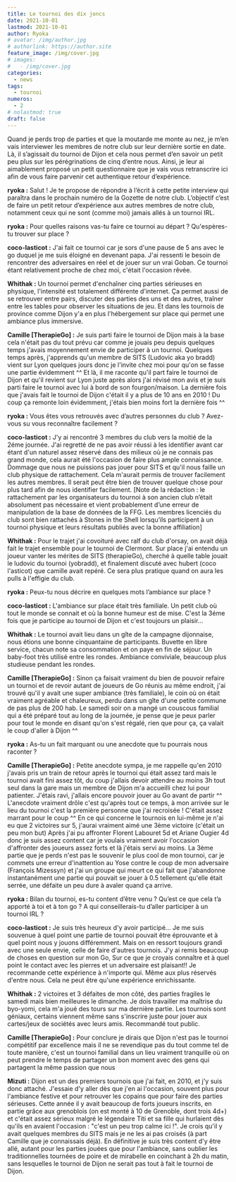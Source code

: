```yaml
---
title: Le tournoi des dix joncs
date: 2021-10-01
lastmod: 2021-10-01
author: Ryoka
# avatar: /img/author.jpg
# authorlink: https://author.site
feature_image: /img/cover.jpg
# images:
#   - /img/cover.jpg
categories:
  - news
tags:
  - tournoi
numeros: 
  - 2
# nolastmod: true
draft: false
---
```


Quand je perds trop de parties et que la moutarde me monte au nez, je m’en vais interviewer les membres de notre club sur leur dernière sortie en date. Là, il s’agissait du tournoi de Dijon et cela nous permet d’en savoir un petit peu plus sur les pérégrinations de cinq d’entre nous. Ainsi, je leur ai aimablement proposé un petit questionnaire que je vais vous retranscrire ici afin de vous faire parvenir cet authentique retour d’expérience.

<!-- more -->

**ryoka :** Salut ! Je te propose de répondre à l’écrit à cette petite interview qui paraîtra dans le prochain numéro de la Gozette de notre club. L’objectif c’est de faire un petit retour d’expérience aux autres membres de notre club, notamment ceux qui ne sont (comme moi) jamais allés à un tournoi IRL.

**ryoka :** Pour quelles raisons vas-tu faire ce tournoi au départ ? Qu'espères-tu trouver sur place ?

**coco-lasticot :** J'ai fait ce tournoi car je sors d'une pause de 5 ans avec le go duquel je me suis éloigné en devenant papa. J'ai ressenti le besoin de rencontrer des adversaires en réel et de jouer sur un vrai Goban. Ce tournoi étant relativement proche de chez moi, c'était l'occasion rêvée.

**Whithak :** Un tournoi permet d'enchaîner cinq parties sérieuses en physique, l'intensité est totalement différente d'internet. Ça permet aussi de se retrouver entre pairs, discuter des parties des uns et des autres, traîner entre les tables pour observer les situations de jeu. Et dans les tournois de province comme Dijon y'a en plus l'hébergement sur place qui permet une ambiance plus immersive.

**Camille [TherapieGo] :** Je suis parti faire le tournoi de Dijon mais à la base cela n'était pas du tout prévu car comme je jouais peu depuis quelques temps j'avais moyennement envie de participer à un tournoi.
Quelques temps après, j'apprends qu'un membre de SITS (Ludovic aka yo bradd) vient sur Lyon quelques jours donc je l'invite chez moi pour qu'on se fasse une partie évidemment ^^
Et là, il me raconte qu'il part faire le tournoi de Dijon et qu'il revient sur Lyon juste après alors j'ai révisé mon avis et je suis parti faire le tournoi avec lui à bord de son fourgon/maison.
La dernière fois que j'avais fait le tournoi de Dijon c'était il y a plus de 10 ans en 2010 !
Du coup ça remonte loin évidemment, j'étais bien moins fort la dernière fois ^^

**ryoka :** Vous êtes vous retrouvés avec d’autres personnes du club ? Avez-vous su vous reconnaître facilement ?

**coco-lasticot :** J'y ai rencontré 3 membres du club vers la moitié de la 2éme journée. J'ai regretté de ne pas avoir réussi à les identifier avant car étant d'un naturel assez réservé dans des milieux où je ne connais pas grand monde, cela aurait été l'occasion de faire plus ample connaissance. Dommage que nous ne puissions pas jouer pour SITS et qu'il nous faille un club physique de rattachement. Cela m'aurait permis de trouver facilement les autres membres. Il serait peut être bien de trouver quelque chose pour plus tard afin de nous identifier facilement.
[Note de la rédaction : le rattachement par les organisateurs du tournoi à son ancien club n’était absolument pas nécessaire et vient probablement d’une erreur de manipulation de la base de données de la FFG. Les membres licenciés du club sont bien rattachés à Stones in the Shell lorsqu’ils participent à un tournoi physique et leurs résultats publiés avec la bonne affiliation]

**Whithak :** Pour le trajet j'ai covoituré avec ralf du club d'orsay, on avait déjà fait le trajet ensemble pour le tournoi de Clermont. Sur place j'ai entendu un joueur vanter les mérites de SITS (therapieGo), cherché à quelle table jouait le ludovic du tournoi (yobradd), et finalement discuté avec hubert (coco l'asticot) que camille avait repéré. Ce sera plus pratique quand on aura les pulls à l'effigie du club.

**ryoka :** Peux-tu nous décrire en quelques mots l’ambiance sur place ?

**coco-lasticot :** L'ambiance sur place était très familiale. Un petit club où tout le monde se connait et où la bonne humeur est de mise. C'est la 3éme fois que je participe au tournoi de Dijon et c'est toujours un plaisir…

**Whithak :** Le tournoi avait lieu dans un gîte de la campagne dijonnaise, nous étions une bonne cinquantaine de participants. Buvette en libre service, chacun note sa consommation et on paye en fin de séjour. Un baby-foot très utilisé entre les rondes. Ambiance conviviale, beaucoup plus studieuse pendant les rondes.

**Camille [TherapieGo] :** Sinon ça faisait vraiment du bien de pouvoir refaire un tournoi et de revoir autant de joueurs de Go réunis au même endroit, j'ai trouvé qu'il y avait une super ambiance (très familiale), le coin où on était vraiment agréable et chaleureux, perdu dans un gîte d'une petite commune de pas plus de 200 hab. Le samedi soir on a mangé un couscous familial qui a été préparé tout au long de la journée, je pense que je peux parler pour tout le monde en disant qu'on s'est régalé, rien que pour ça, ça valait le coup d'aller à Dijon ^^

**ryoka :** As-tu un fait marquant ou une anecdote que tu pourrais nous raconter ?

**Camille [TherapieGo] :** Petite anecdote sympa, je me rappelle qu'en 2010 j'avais pris un train de retour après le tournoi qui était assez tard mais le tournoi avait fini assez tôt, du coup j'allais devoir attendre au moins 3h tout seul dans la gare mais un membre de Dijon m'a accueilli chez lui pour patienter.
J'étais ravi, j'allais encore pouvoir jouer au Go avant de partir ^^ L'anecdote vraiment drôle c'est qu'après tout ce temps, à mon arrivée sur le lieu du tournoi c'est la première personne que j'ai recroisée ! C'était assez marrant pour le coup ^^
En ce qui concerne le tournois en lui-même je n'ai eu que 2 victoires sur 5, j'aurai vraiment aimé une 3ème victoire (c'était un peu mon but)
Après j'ai pu affronter Florent Labouret 5d et Ariane Ougier 4d donc je suis assez content car je voulais vraiment avoir l'occasion d'affronter des joueurs assez forts et là j'étais servi au moins.
La 3ème partie que je perds n'est pas le souvenir le plus cool de mon tournoi, car je commets une erreur d'inattention au Yose contre le coup de mon adversaire (François Mizessyn) et j'ai un groupe qui meurt ce qui fait que j'abandonne instantanément une partie qui pouvait se jouer à 0.5 tellement qu'elle était serrée, une défaite un peu dure à avaler quand ça arrive.

**ryoka :** Bilan du tournoi, es-tu content d’être venu ? Qu’est ce que cela t’a apporté à toi et à ton go ? A qui conseillerais-tu d’aller participer à un tournoi IRL ?

**coco-lasticot :** Je suis très heureux d'y avoir participé... Je me suis souvenue à quel point une partie de tournoi pouvait être éprouvante et à quel point nous y jouons différemment. Mais on en ressort toujours grandi avec une seule envie, celle de faire d'autres tournois. J'y ai remis beaucoup de choses en question sur mon Go, Sur ce que je croyais connaître et à quel point le contact avec les pierres et un adversaire est plaisant!! Je recommande cette expérience à n'importe qui. Même aux plus réservés d'entre nous. Cela ne peut être qu'une expérience enrichissante.

**Whithak :** 2 victoires et 3 défaites de mon côté, des parties fragiles le samedi mais bien meilleures le dimanche. Je dois travailler ma maîtrise du byo-yomi, cela m'a joué des tours sur ma dernière partie. Les tournois sont géniaux, certains viennent même sans s'inscrire juste pour jouer aux cartes/jeux de sociétés avec leurs amis. Recommandé tout public.

**Camille [TherapieGo] :** Pour conclure je dirais que Dijon n'est pas le tournoi compétitif par excellence mais il ne se revendique pas du tout comme tel de toute manière, c'est un tournoi familial dans un lieu vraiment tranquille où on peut prendre le temps de partager un bon moment avec des gens qui partagent la même passion que nous 

**Mizuti :** Dijon est un des premiers tournois que j'ai fait, en 2010, et j'y suis donc attaché. J'essaie d'y aller dès que j'en ai l'occasion, souvent plus pour l'ambiance festive et pour retrouver les copains que pour faire des parties sérieuses. Cette année il y avait beaucoup de forts joueurs inscrits, en partie grâce aux grenoblois (on est monté à 10 de Grenoble, dont trois 4d+) et c'était assez sérieux malgré le légendaire Titi et sa fille qui hurlaient dès qu'ils en avaient l'occasion : "c'est un peu trop calme ici !". Je crois qu'il y avait quelques membres du SITS mais je ne les ai pas croisés (à part Camille que je connaissais déjà). En définitive je suis très content d'y être allé, autant pour les parties jouées que pour l'ambiance, sans oublier les traditionnelles tournées de poire et de mirabelle en coinchant à 2h du matin, sans lesquelles le tournoi de Dijon ne serait pas tout à fait le tournoi de Dijon.

